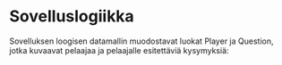 # Sovelluslogiikka

Sovelluksen loogisen datamallin muodostavat luokat Player ja Question, jotka kuvaavat pelaajaa ja pelaajalle esitettäviä kysymyksiä:

